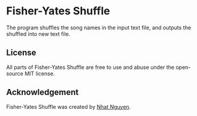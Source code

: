 # Fisher-Yates Shuffle
The program shuffles the song names in the input text file, and outputs the shuffled into new text file. 

## License
All parts of Fisher-Yates Shuffle are free to use and abuse under the open-source MIT license.

## Acknowledgement
Fisher-Yates Shuffle was created by [Nhat Nguyen](https://github.com/nguyen-nhat).

